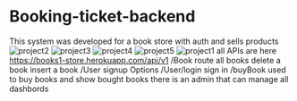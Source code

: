 # Booking-ticket-backend
This system was developed for a book store with auth and sells products 
![project2](https://user-images.githubusercontent.com/84064542/167284129-40898022-2add-460d-b764-2eac3c9cfaaa.PNG)
![project3](https://user-images.githubusercontent.com/84064542/167284132-423e85e4-537f-401c-afec-932974529879.PNG)
![project4](https://user-images.githubusercontent.com/84064542/167284136-57e64dbc-8259-41e0-a84a-96c1c9554cb0.PNG)
![project5](https://user-images.githubusercontent.com/84064542/167284138-0e2a8b5e-aa3a-46d5-b010-af71869b76c5.PNG)
![project1](https://user-images.githubusercontent.com/84064542/167284140-05f52965-a159-49ee-b167-b33ebe76cfd3.PNG)
all APIs are here
https://books1-store.herokuapp.com/api/v1
/Book route all books delete a book insert a book
/User  signup Options 
/User/login  sign in 
/buyBook used to buy books and show bought books
there is an admin that can manage all dashbords
